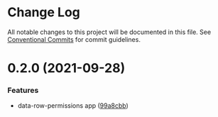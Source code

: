 # Change Log

All notable changes to this project will be documented in this file.
See [Conventional Commits](https://conventionalcommits.org) for commit guidelines.

# 0.2.0 (2021-09-28)


### Features

* data-row-permissions app ([99a8cbb](https://github.com/molgenis/molgenis-frontend/commit/99a8cbbbe1e9ab283bcc82bd8b1608147514493d))
